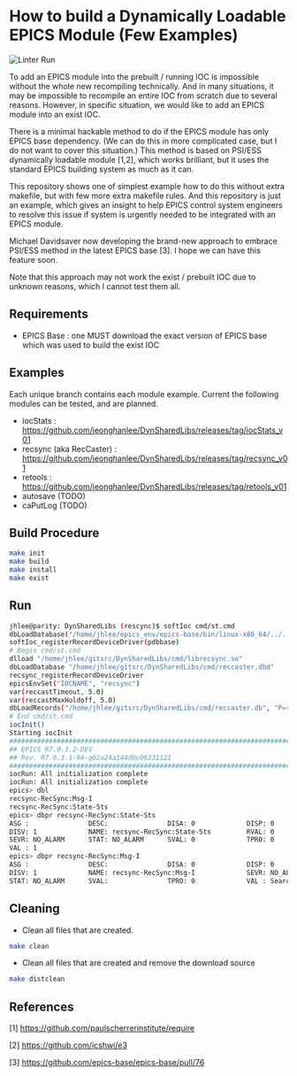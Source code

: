 # How to build a Dynamically Loadable EPICS Module (Few Examples)

![Linter Run](https://github.com/jeonghanlee/DynSharedLibs/workflows/Linter%20Run/badge.svg)

To add an EPICS module into the prebuilt / running IOC is impossible without the whole new recompiling technically. And in many situations, it may be impossible to recompile an entire IOC from scratch due to several reasons. However, in specific situation, we would like to add an EPICS module into an exist IOC.

There is a minimal hackable method to do if the EPICS module has only EPICS base dependency. (We can do this in more complicated case, but I do not want to cover this situation.) This method is based on PSI/ESS dynamically loadable module [1,2], which works brilliant, but it uses the standard EPICS building system as much as it can.

This repository shows one of simplest example how to do this without extra makefile, but with few more extra makefile rules. And this repository is just an example, which gives an insight to help EPICS control system engineers to resolve this issue if system is urgently needed to be integrated with an EPICS module.

Michael Davidsaver now developing the brand-new approach to embrace PSI/ESS method in the latest EPICS base [3]. I hope we can have this feature soon.

Note that this approach may not work the exist / prebuilt IOC due to unknown reasons, which I cannot test them all.

## Requirements

* EPICS Base : one MUST download the exact version of EPICS base which was used to build the exist IOC

## Examples

Each unique branch contains each module example. Current the following modules can be tested, and are planned.

* iocStats : <https://github.com/jeonghanlee/DynSharedLibs/releases/tag/iocStats_v01>
* recsync (aka RecCaster) : <https://github.com/jeonghanlee/DynSharedLibs/releases/tag/recsync_v01>
* retools : <https://github.com/jeonghanlee/DynSharedLibs/releases/tag/retools_v01>
* autosave (TODO)
* caPutLog (TODO)

## Build Procedure

```bash
make init
make build
make install
make exist
```

## Run

```bash
jhlee@parity: DynSharedLibs (rescync)$ softIoc cmd/st.cmd
dbLoadDatabase("/home/jhlee/epics_env/epics-base/bin/linux-x86_64/../../dbd/softIoc.dbd")
softIoc_registerRecordDeviceDriver(pdbbase)
# Begin cmd/st.cmd
dlload "/home/jhlee/gitsrc/DynSharedLibs/cmd/librecsync.so"
dbLoadDatabase "/home/jhlee/gitsrc/DynSharedLibs/cmd/reccaster.dbd"
recsync_registerRecordDeviceDriver
epicsEnvSet("IOCNAME", "recsync")
var(reccastTimeout, 5.0)
var(reccastMaxHoldoff, 5.0)
dbLoadRecords("/home/jhlee/gitsrc/DynSharedLibs/cmd/reccaster.db", "P=recsync-RecSync:")
# End cmd/st.cmd
iocInit()
Starting iocInit
############################################################################
## EPICS R7.0.3.2-DEV
## Rev. R7.0.3.1-94-g02a24a144d0c06231121
############################################################################
iocRun: All initialization complete
iocRun: All initialization complete
epics> dbl
recsync-RecSync:Msg-I
recsync-RecSync:State-Sts
epics> dbpr recsync-RecSync:State-Sts
ASG :               DESC:               DISA: 0             DISP: 0
DISV: 1             NAME: recsync-RecSync:State-Sts         RVAL: 0
SEVR: NO_ALARM      STAT: NO_ALARM      SVAL: 0             TPRO: 0
VAL : 1
epics> dbpr recsync-RecSync:Msg-I
ASG :               DESC:               DISA: 0             DISP: 0
DISV: 1             NAME: recsync-RecSync:Msg-I             SEVR: NO_ALARM
STAT: NO_ALARM      SVAL:               TPRO: 0             VAL : Searching  
```

## Cleaning

* Clean all files that are created.

```bash
make clean
```

* Clean all files that are created and remove the download source

```bash
make distclean
```

## References

[1] <https://github.com/paulscherrerinstitute/require>

[2] <https://github.com/icshwi/e3>

[3] <https://github.com/epics-base/epics-base/pull/76>
